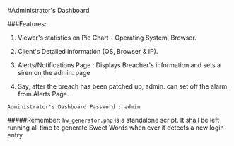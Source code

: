 #Administrator's Dashboard


###Features:

1. Viewer's statistics on Pie Chart - Operating System, Browser.

2. Client's Detailed information (OS, Browser & IP).

3. Alerts/Notifications Page : Displays Breacher's information and sets a siren on the admin. page

4. Say, after the breach has been patched up, admin. can set off the alarm from Alerts Page.


`Administrator's Dashboard Password : admin`


#####Remember:
`hw_generator.php` is a standalone script. It shall be left running all time to generate Sweet Words when ever it detects a new login entry
